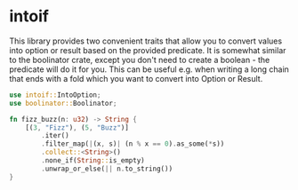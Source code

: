 # intoif
This library provides two convenient traits that allow you to convert values into option or result
based on the provided predicate. It is somewhat similar to the boolinator crate, except you don't
need to create a boolean - the predicate will do it for you. This can be useful e.g. when writing a
long chain that ends with a fold which you want to convert into Option or Result.

```rust
use intoif::IntoOption;
use boolinator::Boolinator;

fn fizz_buzz(n: u32) -> String {
    [(3, "Fizz"), (5, "Buzz")]
        .iter()
        .filter_map(|(x, s)| (n % x == 0).as_some(*s))
        .collect::<String>()
        .none_if(String::is_empty)
        .unwrap_or_else(|| n.to_string())
}
```
